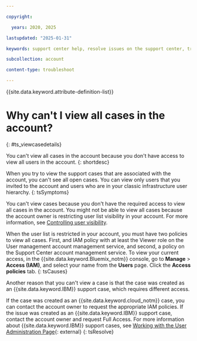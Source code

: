 ```yaml
---

copyright:

  years: 2020, 2025

lastupdated: "2025-01-31"

keywords: support center help, resolve issues on the support center, trouble support center, personalized help

subcollection: account

content-type: troubleshoot

---
```


{{site.data.keyword.attribute-definition-list}}

# Why can't I view all cases in the account?
{: #ts_viewcasedetails}

You can't view all cases in the account because you don't have access to view all users in the account.
{: shortdesc}

When you try to view the support cases that are associated with the account, you can't see all open cases. You can view only users that you invited to the account and users who are in your classic infrastructure user hierarchy.
{: tsSymptoms}

You can't view cases because you don't have the required access to view all cases in the account. You might not be able to view all cases because the account owner is restricting user list visibility in your account. For more information, see [Controlling user visibility](/docs/account?topic=account-iam-user-setting#userlistview).

When the user list is restricted in your account, you must have two policies to view all cases. First, and IAM policy with at least the Viewer role on the User management account management service, and second, a policy on the Support Center account management service. To view your current access, in the {{site.data.keyword.Bluemix_notm}} console, go to **Manage** > **Access (IAM)**, and select your name from the **Users** page. Click the **Access policies** tab.
{: tsCauses}

Another reason that you can't view a case is that the case was created as an {{site.data.keyword.IBM}} support case, which requires different access.

If the case was created as an {{site.data.keyword.cloud_notm}} case, you can contact the account owner to request the appropriate IAM policies. If the issue was created as an {{site.data.keyword.IBM}} support case, contact the account owner and request Full Access. For more information about {{site.data.keyword.IBM}} support cases, see [Working with the User Administration Page](https://www.ibm.com/mysupport/s/article/Administrator-Management?language=en_US){: external}
{: tsResolve}
